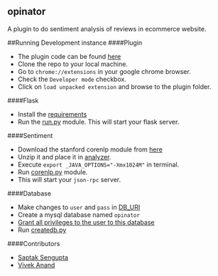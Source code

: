 ## opinator
A plugin to do sentiment analysis of reviews in ecommerce website.

##Running Development instance
####Plugin
* The plugin code can be found [here](https://github.com/SaptakS/opinator-plugin)
* Clone the repo to your local machine.
* Go to `chrome://extensions` in your google chrome browser.
* Check the `Developer mode` checkbox.
* Click on `load unpacked extension` and browse to the plugin folder.

####Flask
* Install the [requirements](https://github.com/vivekanand1101/opinator-coreserver/blob/master/requirements.txt)
* Run the [run.py](https://github.com/vivekanand1101/opinator-coreserver/blob/master/run.py) module. This will start your flask server.

####Sentiment
* Download the stanford corenlp module from [here](http://nlp.stanford.edu/software/corenlp.shtml)
* Unzip it and place it in [analyzer](https://github.com/vivekanand1101/opinator-coreserver/tree/master/analyzer).
* Execute `export _JAVA_OPTIONS="-Xmx1024M"` in terminal.
* Run [corenlp.py](https://github.com/vivekanand1101/opinator-coreserver/blob/master/analyzer/corenlp.py) module.
* This will start your `json-rpc` server.

####Database
* Make changes to `user` and `pass` in [DB_URI](https://github.com/vivekanand1101/opinator-coreserver/blob/master/config.py#L15)
* Create a mysql database named `opinator`
* [Grant all privileges to the user to this database](http://stackoverflow.com/questions/5016505/mysql-grant-all-privileges-on-database/5016587#5016587)
* Run [createdb.py](https://github.com/vivekanand1101/opinator-coreserver/blob/master/createdb.py)


####Contributors
* [Saptak Sengupta](https://github.com/SaptakS)
* [Vivek Anand](https://github.com/vivekanand1101)
